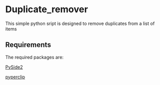 # Duplicate_remover

This simple python sript is designed to remove duplicates from a list of items

## Requirements
The required packages are:

[PySide2](https://pypi.org/project/PySide2/#:~:text=PySide2%20is%20the%20official%20Python,and%20an%20open%20design%20process.)

[pyperclip](https://pypi.org/project/pyperclip/)

